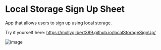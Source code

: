 # Local Storage Sign Up Sheet

App that allows users to sign up using local storage. 

Try it yourself here: https://mollygilbert389.github.io/localStorageSignUp/

![image](https://user-images.githubusercontent.com/29104770/56984188-11fca500-6b4b-11e9-89fc-6ca11f6f603d.png)
